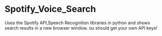 # Spotify_Voice_Search
Uses the Spotify API,Speech Recognition libraries in python and shows search results in a new browser window. ou should get
your own API keys!
